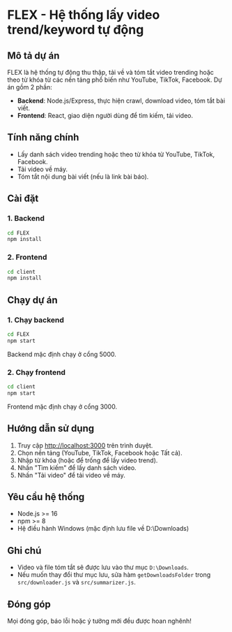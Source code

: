 # FLEX - Hệ thống lấy video trend/keyword tự động

## Mô tả dự án
FLEX là hệ thống tự động thu thập, tải về và tóm tắt video trending hoặc theo từ khóa từ các nền tảng phổ biến như YouTube, TikTok, Facebook. Dự án gồm 2 phần:
- **Backend**: Node.js/Express, thực hiện crawl, download video, tóm tắt bài viết.
- **Frontend**: React, giao diện người dùng để tìm kiếm, tải video.

## Tính năng chính
- Lấy danh sách video trending hoặc theo từ khóa từ YouTube, TikTok, Facebook.
- Tải video về máy.
- Tóm tắt nội dung bài viết (nếu là link bài báo).

## Cài đặt
### 1. Backend
```bash
cd FLEX
npm install
```

### 2. Frontend
```bash
cd client
npm install
```

## Chạy dự án
### 1. Chạy backend
```bash
cd FLEX
npm start
```
Backend mặc định chạy ở cổng 5000.

### 2. Chạy frontend
```bash
cd client
npm start
```
Frontend mặc định chạy ở cổng 3000.

## Hướng dẫn sử dụng
1. Truy cập [http://localhost:3000](http://localhost:3000) trên trình duyệt.
2. Chọn nền tảng (YouTube, TikTok, Facebook hoặc Tất cả).
3. Nhập từ khóa (hoặc để trống để lấy video trend).
4. Nhấn "Tìm kiếm" để lấy danh sách video.
5. Nhấn "Tải video" để tải video về máy.

## Yêu cầu hệ thống
- Node.js >= 16
- npm >= 8
- Hệ điều hành Windows (mặc định lưu file về D:\Downloads)

## Ghi chú
- Video và file tóm tắt sẽ được lưu vào thư mục `D:\Downloads`.
- Nếu muốn thay đổi thư mục lưu, sửa hàm `getDownloadsFolder` trong `src/downloader.js` và `src/summarizer.js`.

## Đóng góp
Mọi đóng góp, báo lỗi hoặc ý tưởng mới đều được hoan nghênh! 